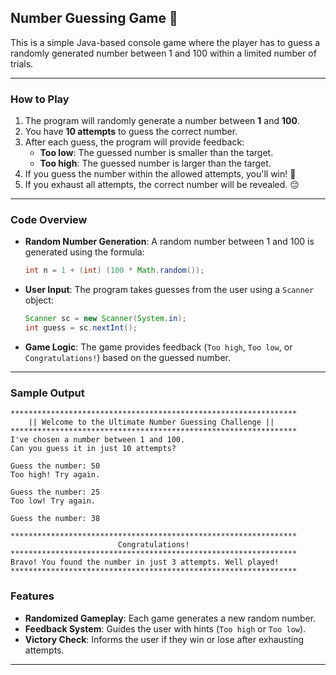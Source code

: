 
## Number Guessing Game 🎯

This is a simple Java-based console game where the player has to guess a randomly generated number between 1 and 100 within a limited number of trials.

---

### How to Play
1. The program will randomly generate a number between **1** and **100**.
2. You have **10 attempts** to guess the correct number.
3. After each guess, the program will provide feedback:
   - **Too low**: The guessed number is smaller than the target.
   - **Too high**: The guessed number is larger than the target.
4. If you guess the number within the allowed attempts, you'll win! 🎉
5. If you exhaust all attempts, the correct number will be revealed. 😔

---

### Code Overview

- **Random Number Generation**:
  A random number between 1 and 100 is generated using the formula:

  ```java
  int n = 1 + (int) (100 * Math.random());
  ```

- **User Input**:
  The program takes guesses from the user using a `Scanner` object:

  ```java
  Scanner sc = new Scanner(System.in);
  int guess = sc.nextInt();
  ```

- **Game Logic**:
  The game provides feedback (`Too high`, `Too low`, or `Congratulations!`) based on the guessed number.
  
---

### Sample Output

```
****************************************************************
    || Welcome to the Ultimate Number Guessing Challenge ||     
****************************************************************
I've chosen a number between 1 and 100. 
Can you guess it in just 10 attempts?

Guess the number: 50
Too high! Try again.

Guess the number: 25
Too low! Try again.

Guess the number: 38

****************************************************************
                        Congratulations!
****************************************************************
Bravo! You found the number in just 3 attempts. Well played!
****************************************************************
```

### Features

- **Randomized Gameplay**: Each game generates a new random number.
- **Feedback System**: Guides the user with hints (`Too high` or `Too low`).
- **Victory Check**: Informs the user if they win or lose after exhausting attempts.

---